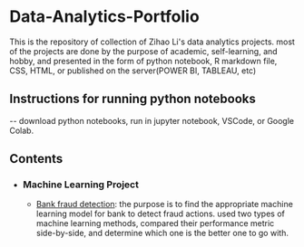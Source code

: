 # Data-Analytics-Portfolio
This is the repository of collection of Zihao Li's data analytics projects. most of the projects are done by the purpose of academic, self-learning, and hobby, and presented in the form of python notebook, R markdown file, CSS, HTML, or published on the server(POWER BI, TABLEAU, etc) 

## Instructions for running python notebooks
-- download python notebooks, run in jupyter notebook, VSCode, or Google Colab. 

## Contents

- ### Machine Learning Project

  - [Bank fraud detection](https://github.com/williamLIZIHAO/Data-Analytics-Portfolio/blob/main/Bank%20Campaign%20Analysis%20and%20Prediction%20(%20R%20)/Bank_marketing_campaigns%20(1).ipynb): the purpose is to find the appropriate machine learning model for bank to detect fraud actions. used two types of machine learning methods, compared their performance metric side-by-side, and determine which one is the better one to go with.
